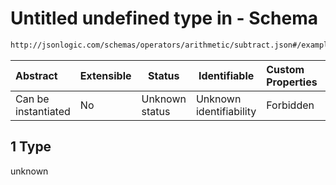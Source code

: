 # Untitled undefined type in - Schema

```txt
http://jsonlogic.com/schemas/operators/arithmetic/subtract.json#/examples/1
```




| Abstract            | Extensible | Status         | Identifiable            | Custom Properties | Additional Properties | Access Restrictions | Defined In                                                                   |
| :------------------ | ---------- | -------------- | ----------------------- | :---------------- | --------------------- | ------------------- | ---------------------------------------------------------------------------- |
| Can be instantiated | No         | Unknown status | Unknown identifiability | Forbidden         | Allowed               | none                | [subtract.json\*](operators/arithmetic/subtract.json "open original schema") |

## 1 Type

unknown
